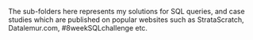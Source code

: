 The sub-folders here represents my solutions for SQL queries, and case studies which are published on popular websites such as StrataScratch, Datalemur.com, #8weekSQLchallenge etc. 
